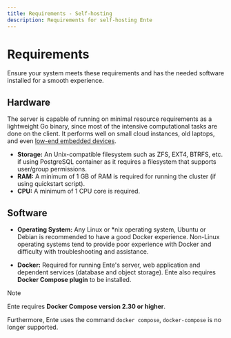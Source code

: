 ```yaml
---
title: Requirements - Self-hosting
description: Requirements for self-hosting Ente
---
```


# Requirements

Ensure your system meets these requirements and has the needed software installed for a smooth experience.

## Hardware

The server is capable of running on minimal resource requirements as a
lightweight Go binary, since most of the intensive computational tasks are done on the client.
It performs well on small cloud instances, old laptops, and even
[low-end embedded devices](https://github.com/ente-io/ente/discussions/594).

- **Storage:** An Unix-compatible filesystem such as ZFS, EXT4, BTRFS, etc. if using
    PostgreSQL container as it requires a filesystem that supports user/group permissions.
- **RAM:** A minimum of 1 GB of RAM is required for running the cluster (if using quickstart script).
- **CPU:** A minimum of 1 CPU core is required.

## Software

- **Operating System:** Any Linux or \*nix operating system, Ubuntu or Debian is recommended
to have a good Docker experience. Non-Linux operating systems tend to provide poor
experience with Docker and difficulty with troubleshooting and assistance.

- **Docker:** Required for running Ente's server, web application and dependent services
(database and object storage). Ente also requires **Docker Compose plugin** to be installed.

> [!NOTE]
> 
> Ente requires **Docker Compose version 2.30 or higher**.
>
> Furthermore, Ente uses the command `docker compose`, `docker-compose` is no
> longer supported.

